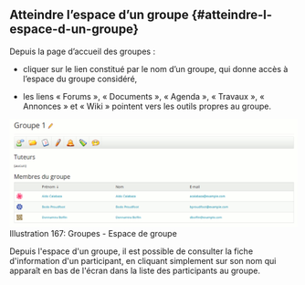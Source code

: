 ## Atteindre l’espace d’un groupe {#atteindre-l-espace-d-un-groupe}

Depuis la page d’accueil des groupes :

*   cliquer sur le lien constitué par le nom d’un groupe, qui donne accès à l’espace du groupe considéré,

*   les liens « Forums », « Documents », « Agenda », « Travaux », « Annonces » et « Wiki » pointent vers les outils propres au groupe.

![](../assets/image243.png)Illustration 167: Groupes - Espace de groupe

Depuis l&#039;espace d&#039;un groupe, il est possible de consulter la fiche d&#039;information d&#039;un participant, en cliquant simplement sur son nom qui apparaît en bas de l&#039;écran dans la liste des participants au groupe.